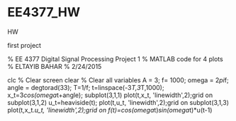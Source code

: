 # EE4377_HW
HW


first project

% EE 4377 Digital Signal Processing  Project 1
% MATLAB code for 4 plots
% ELTAYIB BAHAR
% 2/24/2015

clc      % Clear screen 
clear    % Clear all variables
A = 3; f= 1000; omega = 2*pi*f; 
angle = degtorad(33); T=1/f;
t=linspace(-3*T,3*T,1000);
x_t=3*cos(omega*t+angle);
subplot(3,1,1)
plot(t,x_t, 'linewidth',2);grid on
subplot(3,1,2)
u_t=heaviside(t);
plot(t,u_t, 'linewidth',2);grid on
subplot(3,1,3)
plot(t,x_t.*u_t, 'linewidth',2);grid on
f(t)=cos(omega*t)*sin(omega*t)*u(t-1)
